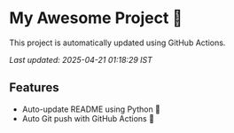 # My Awesome Project 🚀

This project is automatically updated using GitHub Actions.

_Last updated: 2025-04-21 01:18:29 IST_

## Features
- Auto-update README using Python 🐍
- Auto Git push with GitHub Actions 🤖
